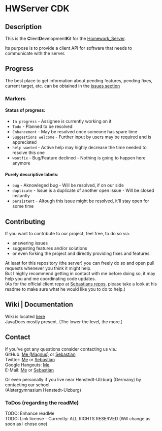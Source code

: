 # HWServer CDK


## Description
This is the <b>C</b>lient<b>D</b>evelopment<b>K</b>it for the [Homework_Server](https://github.com/MarKL4YG/Homework_Server).  

Its purpose is to provide a client API for software that needs to communicate with the server.  


## Progress  
The best place to get information about pending features, pending fixes, current target, etc. can be obtained in the [issues section](https://github.com/MarkL4YG/Homework_Server_CDK/issues)  

### Markers  
#### Status of progress:  
* ```In progress``` - Assignee is currently working on it  
* ```Todo``` - Planned to be resolved  
* ```Enhancement``` - May be resolved once someone has spare time  
* ```Suggestions welcome``` - Further input by users may be required and is appreciated  
* ```help wanted``` - Active help may highly decrease the time needed to resolve this one  
* ```wontfix``` - Bug/Feature declined - Nothing is going to happen here anymore  

#### Purely descriptive labels:  
* ```bug``` - Aknowleged bug - Will be resolved, if on our side  
* ```duplicate``` - Issue is a duplicate of another open issue - Will be closed instantly  
* ```persistent``` - Altough this issue might be resolved, it'll stay open for some time  

## Contributing

If you want to contribute to our project, feel free, to do so via.    
* answering issues
* suggesting features and/or solutions
* or even forking the project and directly providing fixes and features.


At least for this repository (the server) you can freely do so and open pull requests whenever you think it might help.  
But I highly recommend getting in contact with me before doing so, it may help you and me coordinating code updates.  
(As for the official client repo at [Sebastians repos](https://github.com/spaarmann?tab=repositories), please take a look at his readme to make sure what he would like you to do to help.)  

## Wiki | Documentation
Wiki is located [here](https://github.com/MarkL4YG/Homework_Server_CDK/tree/bleeding/wiki/wiki_ReadMe.md)  
JavaDocs mostly present. (The lower the level, the more.)

## Contact
If you've got any questions consider contacting us via.:  
GitHub: [Me (Magnus)](https://github.com/MarkL4YG) or [Sebastian](https://github.com/spaarmann)  
Twitter: [Me](https://twitter.com/@MarkL4YG) or [Sebastian](https://twitter.com/s_paarmann)  
Google Hangouts: [Me](https://plus.google.com/+MarkL4YG)  
E-Mail: [Me](mailto:github@m-lessmann.de) or [Sebastian](mailto:mail@s-paarmann.de)  

Or even personally if you live near Henstedt-Ulzburg (Germany) by contacting our school  
(Alstergymnasium Henstedt-Ulzburg)

### ToDos (regarding the readMe) ###

TODO: Enhance readMe  
TODO: Link license - Currently: ALL RIGHTS RESERVED (Will change as soon as I chose one)

